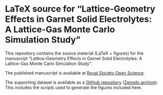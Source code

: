 # LaTeX source for &ldquo;Lattice-Geometry Effects in Garnet Solid Electrolytes: A Lattice-Gas Monte Carlo Simulation Study&rdquo;

This repository contains the source material (LaTeX + figures) for the manuscript &ldquo;Lattice-Geometry Effects in Garnet Solid Electrolytes: A Lattice-Gas Monte Carlo Simulation Study&rdquo;.

The published manuscript is available at [Royal Society Open Science](http://dx.doi.org/10.1098/rsos.170824).

The supporting dataset is available as a [GitHub repository](https://github.com/bjmorgan/garnet-lgmc-data) ([Zenodo archive](http://doi.org/10.5281/zenodo.822597)). This includes the scripts used to generate the figures included here.

